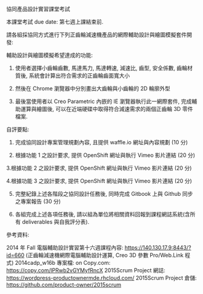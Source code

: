 協同產品設計實習課堂考試

本課堂考試 due date: 第七週上課結束前.

請各組採協同方式進行下列正齒輪減速機產品的網際輔助設計與繪圖模擬套件開發:

輔助設計與繪圖模擬希望達成的功能:

1. 使用者選擇小齒輪齒數, 馬達馬力, 馬達轉速, 減速比, 齒型, 安全係數, 齒輪材質後, 系統會計算出符合需求的正齒輪齒面寬大小

2. 然後在 Chrome 瀏覽器中分別畫出大齒輪與小齒輪的 2D 輪廓外型

3. 最後當使用者以 Creo Parametric 內嵌的 IE 瀏覽器執行此一網際套件, 完成輔助運算與繪圖後, 可以在近端硬碟中取得符合減速需求的兩個正齒輪 3D 零件檔案.


自評要點:

1. 完成協同設計專案管理規劃內容, 且提供 waffle.io 網址與內容規劃 (10 分)

2. 根據功能 1 之設計要求,  提供 OpenShift 網址與執行 Vimeo 影片連結 (20 分)

3.根據功能 2 之設計要求,  提供 OpenShift 網址與執行 Vimeo 影片連結 (20 分)

4.根據功能 3 之設計要求,  提供 OpenShift 網址與執行 Vimeo 影片連結 (20 分)

5. 完整紀錄上述各階段之協同設計任務後, 同時完成 Gitbook 上與 Github 同步之專案報告 (30 分)

6. 各組完成上述各項任務後, 請以組為單位將相關資料回報到課程網誌系統(含所有 deliverables 與自我評分表).

參考資料:

2014 年 Fall 電腦輔助設計實習第十六週課程內容: https://140.130.17.9:8443/?id=660 (正齒輪減速機網際電腦輔助設計運算, Creo 3D 參數 Pro/Web.Link 程式)
2014cadp_w16b 專案檔: on Copy.com: https://copy.com/lPRwb2vGYMyfRncX
2015Scrum Project 網誌: https://wordpress-productownermde.rhcloud.com/
2015Scrum Project 倉儲: https://github.com/product-owner/2015scrum
